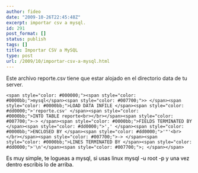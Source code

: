 ```yaml
---
author: fideo
date: "2009-10-26T22:45:48Z"
excerpt: importar csv a mysql.
id: 291
post_format: []
status: publish
tags: []
title: Importar CSV a MySQL
type: post
url: /2009/10/importar-csv-a-mysql.html
---
```

Este archivo reporte.csv tiene que estar alojado en el directorio data de tu server.

`<span style="color: #000000;"><span style="color: #0000bb;">mysql</span><span style="color: #007700;">> </span><span style="color: #0000bb;">LOAD DATA INFILE </span><span style="color: #dd0000;">'reporte.csv' </span><span style="color: #0000bb;">INTO TABLE reporte<br></br></span><span style="color: #007700;">-> </span><span style="color: #0000bb;">FIELDS TERMINATED BY </span><span style="color: #dd0000;">',' </span><span style="color: #0000bb;">ENCLOSED BY </span><span style="color: #dd0000;">'"'<br></br></span><span style="color: #007700;">-> </span><span style="color: #0000bb;">LINES TERMINATED BY </span><span style="color: #dd0000;">'\n'</span><span style="color: #007700;">; </span></span>`

<span style="color: #000000;"><span style="color: #007700;"><span style="color: #000000;">Es muy simple, te logueas a mysql, si usas linux mysql -u root -p y una vez dentro escribis lo de arriba.</span>  
</span></span>

<span style="color: #000000;"><span style="color: #007700;">  
</span></span>
